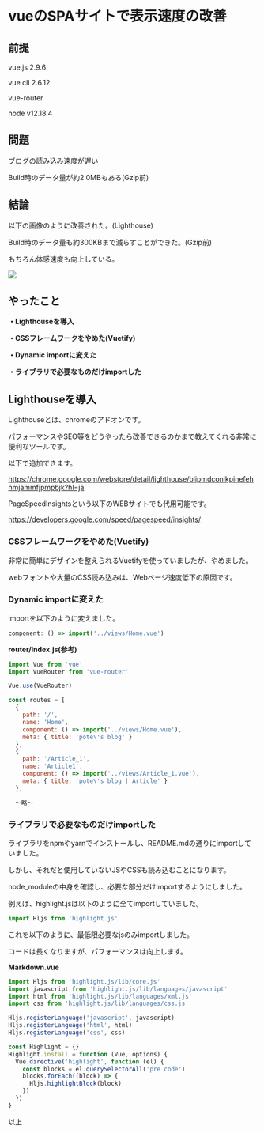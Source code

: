 # vueのSPAサイトで表示速度の改善

## 前提
vue.js 2.9.6

vue cli 2.6.12

vue-router

node  v12.18.4

## 問題
ブログの読み込み速度が遅い

Build時のデータ量が約2.0MBもある(Gzip前)

## 結論
以下の画像のように改善された。(Lighthouse)

Build時のデータ量も約300KBまで減らすことができた。(Gzip前)

もちろん体感速度も向上している。

<img src="./img/article014/Lighthouse.png" decoding="async">

## やったこと
**・Lighthouseを導入**

**・CSSフレームワークをやめた(Vuetify)**

**・Dynamic importに変えた**

**・ライブラリで必要なものだけimportした**

## Lighthouseを導入
Lighthouseとは、chromeのアドオンです。

パフォーマンスやSEO等をどうやったら改善できるのかまで教えてくれる非常に便利なツールです。

以下で追加できます。

<a href="https://chrome.google.com/webstore/detail/lighthouse/blipmdconlkpinefehnmjammfjpmpbjk?hl=ja" target="_blank">https://chrome.google.com/webstore/detail/lighthouse/blipmdconlkpinefehnmjammfjpmpbjk?hl=ja</a>

PageSpeedInsightsという以下のWEBサイトでも代用可能です。

<a href="https://developers.google.com/speed/pagespeed/insights/" target="_blank">https://developers.google.com/speed/pagespeed/insights/</a>

### CSSフレームワークをやめた(Vuetify)
非常に簡単にデザインを整えられるVuetifyを使っていましたが、やめました。

webフォントや大量のCSS読み込みは、Webページ速度低下の原因です。

### Dynamic importに変えた
importを以下のように変えました。

```javascript
component: () => import('../views/Home.vue')
```

**router/index.js(参考)**

```javascript
import Vue from 'vue'
import VueRouter from 'vue-router'

Vue.use(VueRouter)

const routes = [
  {
    path: '/',
    name: 'Home',
    component: () => import('../views/Home.vue'),
    meta: { title: 'pote\'s blog' }
  },
  {
    path: '/Article_1',
    name: 'Article1',
    component: () => import('../views/Article_1.vue'),
    meta: { title: 'pote\'s blog | Article' }
  },

  〜略〜
  ```

### ライブラリで必要なものだけimportした
ライブラリをnpmやyarnでインストールし、README.mdの通りにimportしていました。

しかし、それだと使用していないJSやCSSも読み込むことになります。

node_moduleの中身を確認し、必要な部分だけimportするようにしました。

例えば、highlight.jsは以下のように全てimportしていました。

```javascript
import Hljs from 'highlight.js'
```

これを以下のように、最低限必要なjsのみimportしました。

コードは長くなりますが、パフォーマンスは向上します。

**Markdown.vue**

```javascript
import Hljs from 'highlight.js/lib/core.js'
import javascript from 'highlight.js/lib/languages/javascript'
import html from 'highlight.js/lib/languages/xml.js'
import css from 'highlight.js/lib/languages/css.js'

Hljs.registerLanguage('javascript', javascript)
Hljs.registerLanguage('html', html)
Hljs.registerLanguage('css', css)

const Highlight = {}
Highlight.install = function (Vue, options) {
  Vue.directive('highlight', function (el) {
    const blocks = el.querySelectorAll('pre code')
    blocks.forEach((block) => {
      Hljs.highlightBlock(block)
    })
  })
}
```

以上
